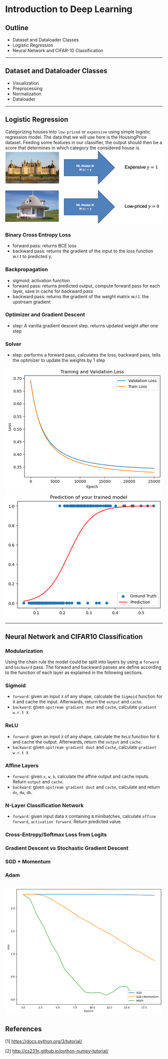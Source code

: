 # Introduction to Deep Learning
## Outline
- Dataset and Dataloader Classes
- Logistic Regression
- Neural Network and CIFAR-10 Classification

--- 

## Dataset and Dataloader Classes
- Visualization
- Preprocessing
- Normalization
- Dataloader

---

## Logistic Regression
Categorizing houses into ```low-priced``` or ```expensive``` using simple logistic regression model. The data that we will use here is the HousingPrice dataset. Feeding some features in our classifier, the output should then be a score that determines in which category the considered house is.
![Classifier Teaser](./exercise_04/images/classifierTeaser.png)

### Binary Cross Entropy Loss
- forward pass: returns BCE loss
- backward pass: returns the gradient of the input to the loss function w.r.t to predicted y.

### Backpropagation
- sigmoid: activation function
- forward pass: returns predicted output, compute forward pass for each layer, save in cache for backward pass
- backward pass: returns the gradient of the weight matrix w.r.t. the upstream gradient

### Optimizer and Gradient Descent
- step: A vanilla gradient descent step. returns updated weight after one step

### Solver
- step: performs a forward pass, calculates the loss, backward pass, tells the optimizer to update the weights by 1 step

![Classifier Teaser](./exercise_04/images/train-val-loss.png)
![Classifier Teaser](./exercise_04/images/train-prediction.png)

---

## Neural Network and CIFAR10 Classification
### Modularization
Using the chain rule the model could be split into layers by using a `forward` and `backward` pass. The forward and backward passes are define according to the function of each layer as explained in the following sections.

### Sigmoid
- `forward`: given an input `X` of any shape, calculate the `Sigmoid` function for it and cache the input. Afterwards, return the `output` and `cache`.
- `backward`: given `upstream gradient dout` and `cache`, calculate `gradient w.r.t X`

### ReLU
- `forward`: given an input `X` of any shape, calculate the `ReLU` function for it and cache the output. Afterwards, return the `output` and `cache`.
- `backward`: given `upstream gradient dout` and `cache`, calculate `gradient w.r.t X`

### Affine Layers
- `forward`: given `x`, `w`, `b`, calculate the affine output and cache inputs. Return `output` and `cache`.
- `backward`: given `upstream gradient dout` and `cache`, calculate and return `dx`, `dw`, `db`.
### N-Layer Classification Network
- `forward`: given input data `X` containing `N` minibatches, calculate `affine forward`, `activation forward`. Return predicted value.

### Cross-Entropy/Softmax Loss from Logits

### Gradient Descent vs Stochastic Gradient Descent

### SGD + Momentum

### Adam

![Classifier Teaser](./exercise_05/images/sgd-sgdm-adam.png)
---

## References
[1] https://docs.python.org/3/tutorial/

[2] http://cs231n.github.io/python-numpy-tutorial/